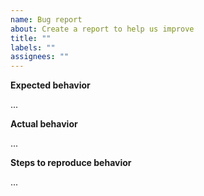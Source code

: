 ```yaml
---
name: Bug report
about: Create a report to help us improve
title: ""
labels: ""
assignees: ""
---
```


**Expected behavior**

...

**Actual behavior**

...

**Steps to reproduce behavior**

...

